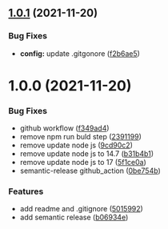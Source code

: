## [1.0.1](https://github.com/sjuliper7/gorest/compare/v1.0.0...v1.0.1) (2021-11-20)


### Bug Fixes

* **config:** update .gitgonore ([f2b6ae5](https://github.com/sjuliper7/gorest/commit/f2b6ae56b6467fe910962ac0a154dd802d73fa00))

# 1.0.0 (2021-11-20)


### Bug Fixes

* github workflow ([f349ad4](https://github.com/sjuliper7/gorest/commit/f349ad4f4ee97489679f6a904bc97022ada7e22a))
* remove npm run buld step ([2391199](https://github.com/sjuliper7/gorest/commit/2391199b89d178431999cb8b357ce262c8e6dbbe))
* remove update node js ([9cd90c2](https://github.com/sjuliper7/gorest/commit/9cd90c200f9b5e2bf1426df5c73cbfa7c3e53ed6))
* remove update node js to 14.7 ([b31b4b1](https://github.com/sjuliper7/gorest/commit/b31b4b13b953f1d251c3d13a11ab5d9042160abc))
* remove update node js to 17 ([5f1ce0a](https://github.com/sjuliper7/gorest/commit/5f1ce0ae990d82c59ba4da03d50a0d2cb0b882e5))
* semantic-release github_action ([0be754b](https://github.com/sjuliper7/gorest/commit/0be754b77932df93f26bb932557ec71a2db018bf))


### Features

* add readme and .gitignore ([5015992](https://github.com/sjuliper7/gorest/commit/5015992933f1876019742b17f57ea89be9295227))
* add semantic release ([b06934e](https://github.com/sjuliper7/gorest/commit/b06934ecb6fbbace38e45119370ab31f3c11209f))
